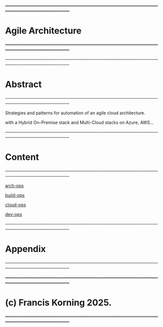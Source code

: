 ═══════════════════════════════════════════════════════════════════════
# Agile Architecture
═══════════════════════════════════════════════════════════════════════


───────────────────────────────────────────────────────────────────────
# Abstract
───────────────────────────────────────────────────────────────────────

Strategies and patterns for automation of an agile cloud architecture.

 with a Hybrid On-Premise stack and Multi-Cloud stacks on Azure, AWS...



───────────────────────────────────────────────────────────────────────
# Content
───────────────────────────────────────────────────────────────────────


[arch-ops](arch-ops.md)

[build-ops](build-ops.md)

[cloud-ops](cloud-ops.md)

[dev-ops](dev-ops.md)




───────────────────────────────────────────────────────────────────────
# Appendix
───────────────────────────────────────────────────────────────────────



═══════════════════════════════════════════════════════════════════════
# (c) Francis Korning 2025.
═══════════════════════════════════════════════════════════════════════
